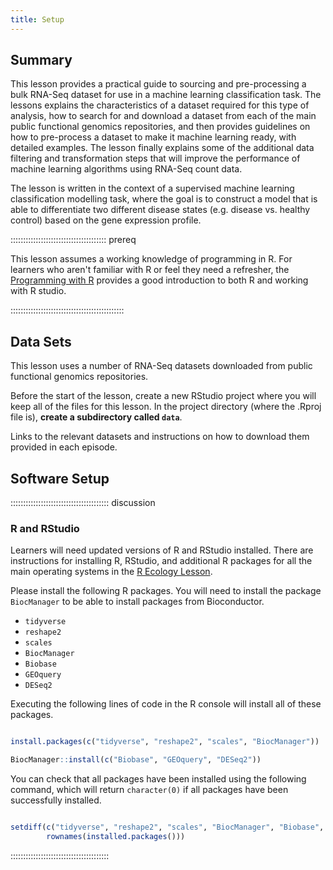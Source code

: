 ```yaml
---
title: Setup
---
```


## Summary

This lesson provides a practical guide to sourcing and pre-processing a bulk RNA-Seq dataset for use in a machine learning classification task. The lessons explains the characteristics of a dataset required for this type of analysis, how to search for and download a dataset from each of the main public functional genomics repositories, and then provides guidelines on how to pre-process a dataset to make it machine learning ready, with detailed examples. The lesson finally explains some of the additional data filtering and transformation steps that will improve the performance of machine learning algorithms using RNA-Seq count data.

The lesson is written in the context of a supervised machine learning classification modelling task, where the goal is to construct a model that is able to differentiate two different disease states (e.g. disease vs. healthy control) based on the gene expression profile.

:::::::::::::::::::::::::::::::::::::: prereq 

This lesson assumes a working knowledge of programming in R. For learners who aren't familiar with R or feel they need a refresher, the [Programming with R](https://swcarpentry.github.io/r-novice-inflammation/index.html) provides a good introduction to both R and working with R studio.

:::::::::::::::::::::::::::::::::::::::::::::

## Data Sets

This lesson uses a number of RNA-Seq datasets downloaded from public functional genomics repositories.

Before the start of the lesson, create a new RStudio project where you will keep all of the files for this lesson. In the project directory (where the .Rproj file is), **create a subdirectory called `data`**.

Links to the relevant datasets and instructions on how to download them provided in each episode.


## Software Setup

::::::::::::::::::::::::::::::::::::::: discussion

### R and RStudio

Learners will need updated versions of R and RStudio installed. There are instructions for installing R, RStudio, and additional R packages for all the main operating systems in the [R Ecology Lesson](https://datacarpentry.org/R-ecology-lesson/#Install_R_and_RStudio).

Please install the following R packages. You will need to install the package `BiocManager` to be able to install packages from Bioconductor.

* `tidyverse`
* `reshape2`
* `scales`
* `BiocManager`
* `Biobase`
* `GEOquery`
* `DESeq2`

Executing the following lines of code in the R console will install all of these packages.

```r

install.packages(c("tidyverse", "reshape2", "scales", "BiocManager"))

BiocManager::install(c("Biobase", "GEOquery", "DESeq2"))

```

You can check that all packages have been installed using the following command, which will return `character(0)` if all packages have been successfully installed.

```r

setdiff(c("tidyverse", "reshape2", "scales", "BiocManager", "Biobase", "GEOquery", "DESeq2"),
        rownames(installed.packages()))

```
::::::::::::::::::::::::::::::::::::::: 
